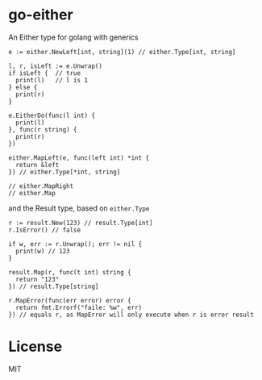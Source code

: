 # go-either

An Either type for golang with generics

```golang
e := either.NewLeft[int, string](1) // either.Type[int, string]

l, r, isLeft := e.Unwrap()
if isLeft {  // true
  print(l)   // l is 1
} else {
  print(r)
}

e.EitherDo(func(l int) {
  print(l)
}, func(r string) {
  print(r)
})

either.MapLeft(e, func(left int) *int {
  return &left
}) // either.Type[*int, string]

// either.MapRight
// either.Map
```

and the Result type, based on `either.Type`

```golang
r := result.New(123) // result.Type[int]
r.IsError() // false

if w, err := r.Unwrap(); err != nil {
  print(w) // 123
}

result.Map(r, func(t int) string {
  return "123"
}) // result.Type[string]

r.MapError(func(err error) error {
  return fmt.Errorf("faile: %w", err)
}) // equals r, as MapError will only execute when r is error result
```

# License

MIT
